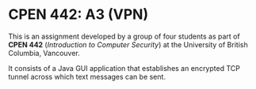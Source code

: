 # CPEN 442: A3 (VPN)

This is an assignment developed by a group of four students as part of **CPEN 442**
 (_Introduction to Computer Security_) at the University of British Columbia, 
 Vancouver.
 
 It consists of a Java GUI application that establishes an encrypted TCP tunnel across 
 which text messages can be sent.